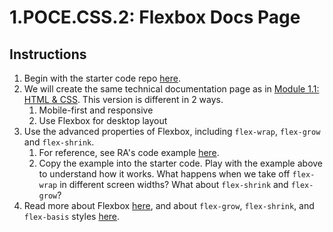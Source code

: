 # 1.POCE.CSS.2: Flexbox Docs Page

## Instructions

1. Begin with the starter code repo [here](https://github.com/rocketacademy/base-css-bootcamp).
2. We will create the same technical documentation page as in [Module 1.1: HTML & CSS](../1.1-html-and-css/#html-css-exercise-technical-documentation-page). This version is different in 2 ways.
   1. Mobile-first and responsive
   2. Use Flexbox for desktop layout
3. Use the advanced properties of Flexbox, including `flex-wrap`, `flex-grow` and `flex-shrink`.
   1. For reference, see RA's code example [here](https://codepen.io/awongh-sandwich/pen/XWjvrQJ).
   2. Copy the example into the starter code. Play with the example above to understand how it works. What happens when we take off `flex-wrap` in different screen widths? What about `flex-shrink` and `flex-grow`?
4. Read more about Flexbox [here](https://css-tricks.com/snippets/css/a-guide-to-flexbox/), and about `flex-grow`, `flex-shrink`, and `flex-basis` styles [here](https://css-tricks.com/understanding-flex-grow-flex-shrink-and-flex-basis/).

